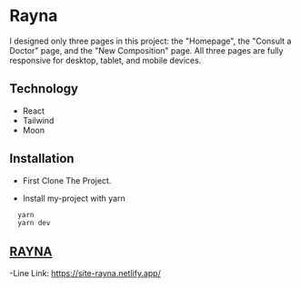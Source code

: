 
# Rayna

I designed only three pages in this project: the "Homepage", the "Consult a Doctor" page, and the "New Composition" page. All three pages are fully responsive for desktop, tablet, and mobile devices.


## Technology

- React
- Tailwind
- Moon 



## Installation

- First Clone The Project.

- Install my-project with yarn

```bash
  yarn
  yarn dev
```
    
##  [RAYNA](https://site-rayna.netlify.app/)

-Line Link: 
https://site-rayna.netlify.app/


